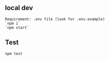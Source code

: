 ## local dev
    Requirement: .env file (look for .env.example)
    `npm i`
    `npm start`


## Test
   `npm test`

